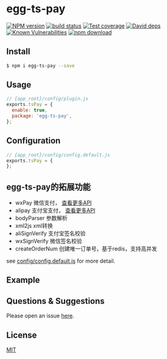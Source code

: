 # egg-ts-pay

[![NPM version][npm-image]][npm-url]
[![build status][travis-image]][travis-url]
[![Test coverage][codecov-image]][codecov-url]
[![David deps][david-image]][david-url]
[![Known Vulnerabilities][snyk-image]][snyk-url]
[![npm download][download-image]][download-url]

[npm-image]: https://img.shields.io/npm/v/egg-ts-pay.svg?style=flat-square
[npm-url]: https://npmjs.org/package/egg-ts-pay
[travis-image]: https://img.shields.io/travis/eggjs/egg-ts-pay.svg?style=flat-square
[travis-url]: https://travis-ci.org/eggjs/egg-ts-pay
[codecov-image]: https://img.shields.io/codecov/c/github/eggjs/egg-ts-pay.svg?style=flat-square
[codecov-url]: https://codecov.io/github/eggjs/egg-ts-pay?branch=master
[david-image]: https://img.shields.io/david/eggjs/egg-ts-pay.svg?style=flat-square
[david-url]: https://david-dm.org/eggjs/egg-ts-pay
[snyk-image]: https://snyk.io/test/npm/egg-ts-pay/badge.svg?style=flat-square
[snyk-url]: https://snyk.io/test/npm/egg-ts-pay
[download-image]: https://img.shields.io/npm/dm/egg-ts-pay.svg?style=flat-square
[download-url]: https://npmjs.org/package/egg-ts-pay

<!--
Description here.
-->

## Install

```bash
$ npm i egg-ts-pay --save
```

## Usage

```js
// {app_root}/config/plugin.js
exports.tsPay = {
  enable: true,
  package: 'egg-ts-pay',
};
```

## Configuration

```js
// {app_root}/config/config.default.js
exports.tsPay = {
};
```

## egg-ts-pay的拓展功能

- wxPay 微信支付， [查看更多API](https://www.npmjs.com/package/tenpay)
- alipay 支付宝支付， [查看更多API](https://www.npmjs.com/package/egg-alipay)
- bodyParser 参数解析
- xml2js xml转换
- aliSignVerify 支付宝签名校验
- wxSignVerify 微信签名校验
- createOrderNum 创建唯一订单号，基于redis，支持高并发

see [config/config.default.js](config/config.default.js) for more detail.

## Example

<!-- example here -->

## Questions & Suggestions

Please open an issue [here](https://github.com/eggjs/egg/issues).

## License

[MIT](LICENSE)
